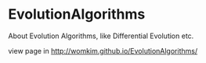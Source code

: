 # EvolutionAlgorithms
About Evolution Algorithms, like Differential Evolution etc.

view page in http://womkim.github.io/EvolutionAlgorithms/
